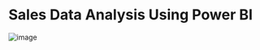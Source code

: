# Sales Data Analysis Using Power BI

![image](https://github.com/SakshiChavan15/Power_BI_Project/assets/145018062/5c2d6ba9-dcc4-4406-a58f-ad8eeb855eec)
